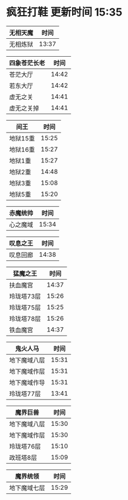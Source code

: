 # 疯狂打鞋 更新时间 15:35

| 无相天魔   | 时间    |
|--------|-------|
| 无相炼狱 | 13:37 |

| 四象苍茫长老   | 时间    |
|--------|-------|
| 苍茫大厅 | 14:42 |
| 若东大厅 | 14:42 |
| 虚无之关 | 14:41 |
| 虚无之关掉 | 14:41 |

| 间王   | 时间    |
|--------|-------|
| 地狱15重 | 15:25 |
| 地狱16重 | 15:27 |
| 地狱1重 | 15:27 |
| 地狱2重 | 14:48 |
| 地狱3重 | 15:08 |
| 地狱5重 | 15:20 |

| 赤魔统帅   | 时间    |
|--------|-------|
| 心之魔域 | 15:34 |

| 叹息之王   | 时间    |
|--------|-------|
| 叹息回廊 | 14:38 |

| 猛魔之王   | 时间    |
|--------|-------|
| 扶血魔宫 | 14:37 |
| 玲珑塔73层 | 15:26 |
| 玲珑塔75层 | 15:25 |
| 玲珑塔78层 | 15:26 |
| 铁血魔宫 | 14:37 |

| 鬼火人马   | 时间    |
|--------|-------|
| 地下魔域八层 | 15:31 |
| 地下魔域作层 | 15:31 |
| 地下魔域作导 | 15:31 |
| 玲珑塔77层 | 13:41 |

| 魔界巨兽   | 时间    |
|--------|-------|
| 地下魔域八层 | 15:30 |
| 地下魔域作层 | 15:30 |
| 玲珑塔76层 | 15:10 |
| 政班塔8层 | 15:09 |

| 魔界统领   | 时间    |
|--------|-------|
| 地下魔域七层 | 15:29 |